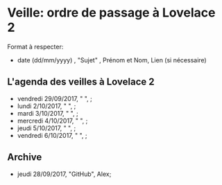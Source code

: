 # Veille: ordre de passage à Lovelace 2

Format à respecter:   
- date (dd/mm/yyyy) , "Sujet" ,  Prénom et Nom, Lien (si nécessaire)

## L'agenda des veilles à Lovelace 2

- vendredi 29/09/2017, " ", ;
- lundi 2/10/2017, " ", ;
- mardi 3/10/2017, " ", ;
- mercredi 4/10/2017, " ", ;
- jeudi 5/10/2017, " ", ;
- vendredi 6/10/2017, " ", ;


## Archive 
- jeudi 28/09/2017, "GitHub", Alex;
